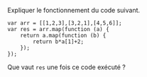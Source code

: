 Expliquer le fonctionnement du code suivant.

    var arr = [[1,2,3],[3,2,1],[4,5,6]];
    var res = arr.map(function (a) {
        return a.map(function (b) {
            return b*a[1]+2;
        });
    });

Que vaut `res` une fois ce code exécuté ?
